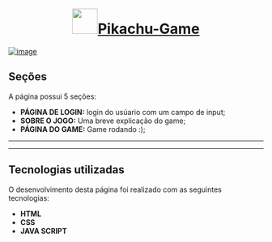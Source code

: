 <h1 align="center"><img height="50px" src="https://media.tenor.com/uUNcnHwYJQEAAAAj/running-pikachu-transparent-snivee.gif"><a href="https://joao-marcelo-melo.github.io/Pikachu-Game/">Pikachu-Game</h1></a></h1>

<a href="https://joao-marcelo-melo.github.io/Pikachu-Game/">![image](https://user-images.githubusercontent.com/102369935/212075836-21eb8483-1845-43e8-9703-bc2035d426d5.png)</a>

<h2>Seções</h2>

A página possui 5 seções:

- **PÁGINA DE LOGIN:** login do usúario com um campo de input;
- **SOBRE O JOGO:** Uma breve explicação do game;
- **PÁGINA DO GAME:** Game rodando :);
---

---
<h2>Tecnologias utilizadas</h2>

O desenvolvimento desta página foi realizado com as seguintes tecnologias:

- **HTML**
- **CSS**
- **JAVA SCRIPT**
